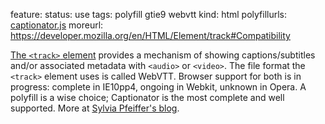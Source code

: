 feature: <track>
status: use
tags: polyfill gtie9 webvtt
kind: html
polyfillurls: [captionator.js](http://captionatorjs.com/)
moreurl: https://developer.mozilla.org/en/HTML/Element/track#Compatibility

[The `<track>` element](https://www.html5rocks.com/en/tutorials/track/basics/) provides a mechanism of showing captions/subtitles and/or associated metadata with `<audio>` or `<video>`. The file format the `<track>` element uses is called WebVTT. Browser support for both is in progress: complete in IE10pp4, ongoing in Webkit, unknown in Opera. A polyfill is a wise choice; Captionator is the most complete and well supported. More at [Sylvia Pfeiffer's blog](https://gingertech.net/2011/06/27/recent-developments-around-webvtt/).
